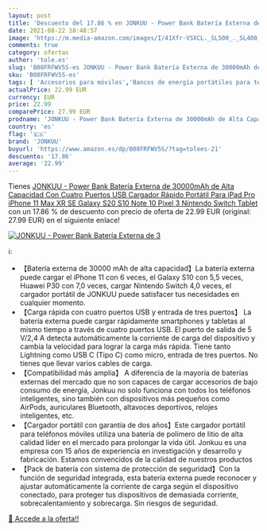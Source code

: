 ```yaml
---
layout: post
title: 'Descuento del 17.86 % en JONKUU - Power Bank Batería Externa de 3'
date: 2021-08-22 18:48:57
image: 'https://m.media-amazon.com/images/I/41Xfr-VSXCL._SL500_._SL400_.jpg'
comments: true
category: ofertas
author: 'tole.es'
slug: 'B08FRFWV5S-es JONKUU - Power Bank Batería Externa de 30000mAh de Alta...'
sku: 'B08FRFWV5S-es'
tags: [ 'Accesorios para móviles','Bancos de energía portátiles para teléfonos móviles','Cargadores para móviles','Comunicación móvil y accesorios','Electrónica','ipad','iphone','jonkuu', ]
actualPrice: 22.99 EUR
currency: EUR
price: 22.99
comparePrice: 27.99 EUR
prodname: 'JONKUU - Power Bank Batería Externa de 30000mAh de Alta Capacidad Con Cuatro Puertos USB  Cargador Rápido Portátil Para iPad Pro iPhone 11 Max XR SE Galaxy S20 S10 Note 10 Pixel 3 Nintendo Switch Tablet'
country: 'es'
flag: '🇪🇸'
brand: 'JONKUU'
buyurl: 'https://www.amazon.es/dp/B08FRFWV5S/?tag=tolees-21'
descuento: '17.86'
average: '22.99'
---
```


Tienes [JONKUU - Power Bank Batería Externa de 30000mAh de Alta Capacidad Con Cuatro Puertos USB  Cargador Rápido Portátil Para iPad Pro iPhone 11 Max XR SE Galaxy S20 S10 Note 10 Pixel 3 Nintendo Switch Tablet](https://www.amazon.es/dp/B08FRFWV5S/?tag=tolees-21) con un 17.86 % de descuento con precio de oferta de 22.99 EUR (original: 27.99 EUR) en el siguiente enlace!

[![JONKUU - Power Bank Batería Externa de 3](https://m.media-amazon.com/images/I/41Xfr-VSXCL._SL500_._SL400_.jpg)](https://www.amazon.es/dp/B08FRFWV5S/?tag=tolees-21)

ℹ️:

- 【Batería externa de 30000 mAh de alta capacidad】La batería externa puede cargar el iPhone 11 con 6 veces, el Galaxy S10 con 5,5 veces, Huawei P30 con 7,0 veces, cargar Nintendo Switch 4,0 veces, el cargador portátil de JONKUU puede satisfacer tus necesidades en cualquier momento.
- 【Carga rápida con cuatro puertos USB y entrada de tres puertos】 La batería externa puede cargar rápidamente smartphones y tabletas al mismo tiempo a través de cuatro puertos USB. El puerto de salida de 5 V/2,4 A detecta automáticamente la corriente de carga del dispositivo y cambia la velocidad para lograr la carga más rápida. Tiene tanto Lightning como USB C (Tipo C) como micro, entrada de tres puertos. No tienes que llevar varios cables de carga.
- 【Compatibilidad más amplia】 A diferencia de la mayoría de baterías externas del mercado que no son capaces de cargar accesorios de bajo consumo de energía, Jonkuu no solo funciona con todos los teléfonos inteligentes, sino también con dispositivos más pequeños como AirPods, auriculares Bluetooth, altavoces deportivos, relojes inteligentes, etc.
- 【Cargador portátil con garantía de dos años】Este cargador portátil para teléfonos móviles utiliza una batería de polímero de litio de alta calidad líder en el mercado para prolongar la vida útil. Jonkuu es una empresa con 15 años de experiencia en investigación y desarrollo y fabricación. Estamos convencidos de la calidad de nuestros productos
- 【Pack de batería con sistema de protección de seguridad】Con la función de seguridad integrada, esta batería externa puede reconocer y ajustar automáticamente la corriente de carga según el dispositivo conectado, para proteger tus dispositivos de demasiada corriente, sobrecalentamiento y sobrecarga. Sin riesgos de seguridad.

[🛒 Accede a la oferta!!](https://www.amazon.es/dp/B08FRFWV5S/?tag=tolees-21)
